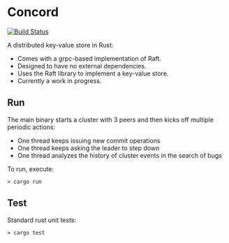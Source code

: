 # Concord

[![Build Status](https://travis-ci.org/dinowernli/concord.svg?branch=master)](https://travis-ci.org/dinowernli/concord)

A distributed key-value store in Rust:
* Comes with a grpc-based implementation of Raft.
* Designed to have no external dependencies.
* Uses the Raft library to implement a key-value store.
* Currently a work in progress.

## Run

The main binary starts a cluster with 3 peers and then kicks off multiple periodic actions:
* One thread keeps issuing new commit operations
* One thread keeps asking the leader to step down
* One thread analyzes the history of cluster events in the search of bugs

To run, execute:

```
> cargo run
```

## Test

Standard rust unit tests:

```
> cargo test
```


